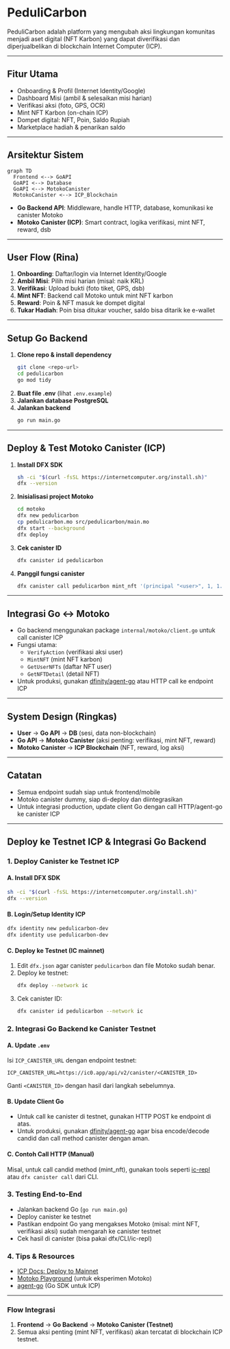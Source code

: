 # PeduliCarbon

PeduliCarbon adalah platform yang mengubah aksi lingkungan komunitas menjadi aset digital (NFT Karbon) yang dapat diverifikasi dan diperjualbelikan di blockchain Internet Computer (ICP).

---

## Fitur Utama
- Onboarding & Profil (Internet Identity/Google)
- Dashboard Misi (ambil & selesaikan misi harian)
- Verifikasi aksi (foto, GPS, OCR)
- Mint NFT Karbon (on-chain ICP)
- Dompet digital: NFT, Poin, Saldo Rupiah
- Marketplace hadiah & penarikan saldo

---

## Arsitektur Sistem

```mermaid
graph TD
  Frontend <--> GoAPI
  GoAPI <--> Database
  GoAPI <--> MotokoCanister
  MotokoCanister <--> ICP_Blockchain
```

- **Go Backend API**: Middleware, handle HTTP, database, komunikasi ke canister Motoko
- **Motoko Canister (ICP)**: Smart contract, logika verifikasi, mint NFT, reward, dsb

---

## User Flow (Rina)
1. **Onboarding**: Daftar/login via Internet Identity/Google
2. **Ambil Misi**: Pilih misi harian (misal: naik KRL)
3. **Verifikasi**: Upload bukti (foto tiket, GPS, dsb)
4. **Mint NFT**: Backend call Motoko untuk mint NFT karbon
5. **Reward**: Poin & NFT masuk ke dompet digital
6. **Tukar Hadiah**: Poin bisa ditukar voucher, saldo bisa ditarik ke e-wallet

---

## Setup Go Backend

1. **Clone repo & install dependency**
   ```bash
   git clone <repo-url>
   cd pedulicarbon
   go mod tidy
   ```
2. **Buat file .env** (lihat `.env.example`)
3. **Jalankan database PostgreSQL**
4. **Jalankan backend**
   ```bash
   go run main.go
   ```

---

## Deploy & Test Motoko Canister (ICP)

1. **Install DFX SDK**
   ```bash
   sh -ci "$(curl -fsSL https://internetcomputer.org/install.sh)"
   dfx --version
   ```
2. **Inisialisasi project Motoko**
   ```bash
   cd motoko
   dfx new pedulicarbon
   cp pedulicarbon.mo src/pedulicarbon/main.mo
   dfx start --background
   dfx deploy
   ```
3. **Cek canister ID**
   ```bash
   dfx canister id pedulicarbon
   ```
4. **Panggil fungsi canister**
   ```bash
   dfx canister call pedulicarbon mint_nft '(principal "<user>", 1, 1.2)'
   ```

---

## Integrasi Go ↔️ Motoko
- Go backend menggunakan package `internal/motoko/client.go` untuk call canister ICP
- Fungsi utama:
  - `VerifyAction` (verifikasi aksi user)
  - `MintNFT` (mint NFT karbon)
  - `GetUserNFTs` (daftar NFT user)
  - `GetNFTDetail` (detail NFT)
- Untuk produksi, gunakan [dfinity/agent-go](https://github.com/dfinity/agent-go) atau HTTP call ke endpoint ICP

---

## System Design (Ringkas)
- **User** → **Go API** → **DB** (sesi, data non-blockchain)
- **Go API** → **Motoko Canister** (aksi penting: verifikasi, mint NFT, reward)
- **Motoko Canister** → **ICP Blockchain** (NFT, reward, log aksi)

---

## Catatan
- Semua endpoint sudah siap untuk frontend/mobile
- Motoko canister dummy, siap di-deploy dan diintegrasikan
- Untuk integrasi production, update client Go dengan call HTTP/agent-go ke canister ICP

---

## Deploy ke Testnet ICP & Integrasi Go Backend

### 1. Deploy Canister ke Testnet ICP

#### A. Install DFX SDK
```bash
sh -ci "$(curl -fsSL https://internetcomputer.org/install.sh)"
dfx --version
```

#### B. Login/Setup Identity ICP
```bash
dfx identity new pedulicarbon-dev
dfx identity use pedulicarbon-dev
```

#### C. Deploy ke Testnet (IC mainnet)
1. Edit `dfx.json` agar canister `pedulicarbon` dan file Motoko sudah benar.
2. Deploy ke testnet:
   ```bash
   dfx deploy --network ic
   ```
3. Cek canister ID:
   ```bash
   dfx canister id pedulicarbon --network ic
   ```

### 2. Integrasi Go Backend ke Canister Testnet

#### A. Update `.env`
Isi `ICP_CANISTER_URL` dengan endpoint testnet:
```
ICP_CANISTER_URL=https://ic0.app/api/v2/canister/<CANISTER_ID>
```
Ganti `<CANISTER_ID>` dengan hasil dari langkah sebelumnya.

#### B. Update Client Go
- Untuk call ke canister di testnet, gunakan HTTP POST ke endpoint di atas.
- Untuk produksi, gunakan [dfinity/agent-go](https://github.com/dfinity/agent-go) agar bisa encode/decode candid dan call method canister dengan aman.

#### C. Contoh Call HTTP (Manual)
Misal, untuk call candid method (mint_nft), gunakan tools seperti [ic-repl](https://github.com/chenyan2002/ic-repl) atau `dfx canister call` dari CLI.

### 3. Testing End-to-End
- Jalankan backend Go (`go run main.go`)
- Deploy canister ke testnet
- Pastikan endpoint Go yang mengakses Motoko (misal: mint NFT, verifikasi aksi) sudah mengarah ke canister testnet
- Cek hasil di canister (bisa pakai dfx/CLI/ic-repl)

### 4. Tips & Resources
- [ICP Docs: Deploy to Mainnet](https://internetcomputer.org/docs/current/developer-docs/production/deploy-mainnet)
- [Motoko Playground](https://m7sm4-2iaaa-aaaab-qabra-cai.ic0.app/) (untuk eksperimen Motoko)
- [agent-go](https://github.com/dfinity/agent-go) (Go SDK untuk ICP)

---

### Flow Integrasi
1. **Frontend** → **Go Backend** → **Motoko Canister (Testnet)**
2. Semua aksi penting (mint NFT, verifikasi) akan tercatat di blockchain ICP testnet. 
